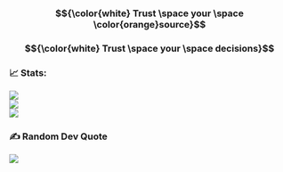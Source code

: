 
### $${\color{white} Trust \space your \space \color{orange}source}$$

### $${\color{white} Trust \space your \space decisions}$$



### 📈 Stats:
![](https://github-readme-stats.vercel.app/api?username=HRemonen&theme=dark&hide_border=false&include_all_commits=true&count_private=true)<br/>
![](https://github-readme-streak-stats.herokuapp.com/?user=HRemonen&theme=dark&hide_border=false)<br/>
![](https://github-readme-stats.vercel.app/api/top-langs/?username=HRemonen&theme=dark&hide_border=false&include_all_commits=true&count_private=true&layout=compact)

### ✍️ Random Dev Quote
![](https://quotes-github-readme.vercel.app/api?type=horizontal&theme=radical)
